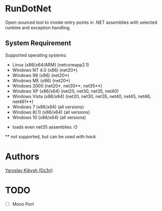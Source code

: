 # RunDotNet

Open-sourced tool to invoke entry points in .NET assemblies with selected runtime and exception handling.

## System Requirement

Supported operating systems:
- Linux (x86/x64/ARM) (netcoreapp2.1)
- Windows NT 4.0 (x86) (net20*)
- Windows 98 (x86) (net20*)
- Windows ME (x86) (net20*)
- Windows 2000 (net20*, net30**, net35**)
- Windows XP (x86/x64) (net20, net30, net35, net40)
- Windows Vista (x86/x64) (net20, net30, net35, net40, net45, net46, net461**)
- Windows 7 (x86/x64) (all versions)
- Windows 8(.1) (x86/x64) (all versions)
- Windows 10 (x86/x64) (all versions)


* loads even net35 assemblies :O

** not supported, but can be used with *hack*

# Authors

[Yaroslav Kibysh (Dz3n)](https://github.com/feel-the-dz3n)

# TODO

- [ ] Mono Port
